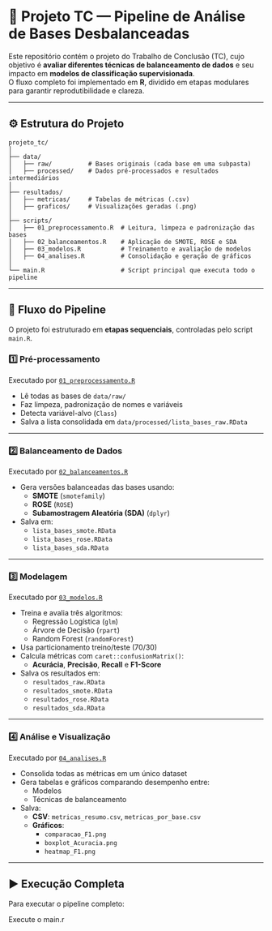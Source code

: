 # 🧠 Projeto TC — Pipeline de Análise de Bases Desbalanceadas

Este repositório contém o projeto do Trabalho de Conclusão (TC), cujo objetivo é **avaliar diferentes técnicas de balanceamento de dados** e seu impacto em **modelos de classificação supervisionada**.  
O fluxo completo foi implementado em **R**, dividido em etapas modulares para garantir reprodutibilidade e clareza.

---

## ⚙️ Estrutura do Projeto

```text
projeto_tc/
│
├── data/
│   ├── raw/          # Bases originais (cada base em uma subpasta)
│   ├── processed/    # Dados pré-processados e resultados intermediários
│
├── resultados/
│   ├── metricas/     # Tabelas de métricas (.csv)
│   ├── graficos/     # Visualizações geradas (.png)
│
├── scripts/
│   ├── 01_preprocessamento.R  # Leitura, limpeza e padronização das bases
│   ├── 02_balanceamentos.R    # Aplicação de SMOTE, ROSE e SDA
│   ├── 03_modelos.R           # Treinamento e avaliação de modelos
│   ├── 04_analises.R          # Consolidação e geração de gráficos
│
└── main.R                     # Script principal que executa todo o pipeline
```

---

## 🔄 Fluxo do Pipeline

O projeto foi estruturado em **etapas sequenciais**, controladas pelo script `main.R`.  

### 1️⃣ Pré-processamento
Executado por [`01_preprocessamento.R`](scripts/01_preprocessamento.R)  
- Lê todas as bases de `data/raw/`  
- Faz limpeza, padronização de nomes e variáveis  
- Detecta variável-alvo (`Class`)  
- Salva a lista consolidada em `data/processed/lista_bases_raw.RData`

---

### 2️⃣ Balanceamento de Dados
Executado por [`02_balanceamentos.R`](scripts/02_balanceamentos.R)  
- Gera versões balanceadas das bases usando:
  - **SMOTE** (`smotefamily`)
  - **ROSE** (`ROSE`)
  - **Subamostragem Aleatória (SDA)** (`dplyr`)
- Salva em:
  - `lista_bases_smote.RData`
  - `lista_bases_rose.RData`
  - `lista_bases_sda.RData`

---

### 3️⃣ Modelagem
Executado por [`03_modelos.R`](scripts/03_modelos.R)  
- Treina e avalia três algoritmos:
  - Regressão Logística (`glm`)
  - Árvore de Decisão (`rpart`)
  - Random Forest (`randomForest`)
- Usa particionamento treino/teste (70/30)
- Calcula métricas com `caret::confusionMatrix()`:
  - **Acurácia**, **Precisão**, **Recall** e **F1-Score**
- Salva os resultados em:
  - `resultados_raw.RData`
  - `resultados_smote.RData`
  - `resultados_rose.RData`
  - `resultados_sda.RData`

---

### 4️⃣ Análise e Visualização
Executado por [`04_analises.R`](scripts/04_analises.R)  
- Consolida todas as métricas em um único dataset  
- Gera tabelas e gráficos comparando desempenho entre:
  - Modelos
  - Técnicas de balanceamento  
- Salva:
  - **CSV**: `metricas_resumo.csv`, `metricas_por_base.csv`
  - **Gráficos**:
    - `comparacao_F1.png`
    - `boxplot_Acuracia.png`
    - `heatmap_F1.png`

---

## ▶️ Execução Completa

Para executar o pipeline completo:

Execute o main.r
